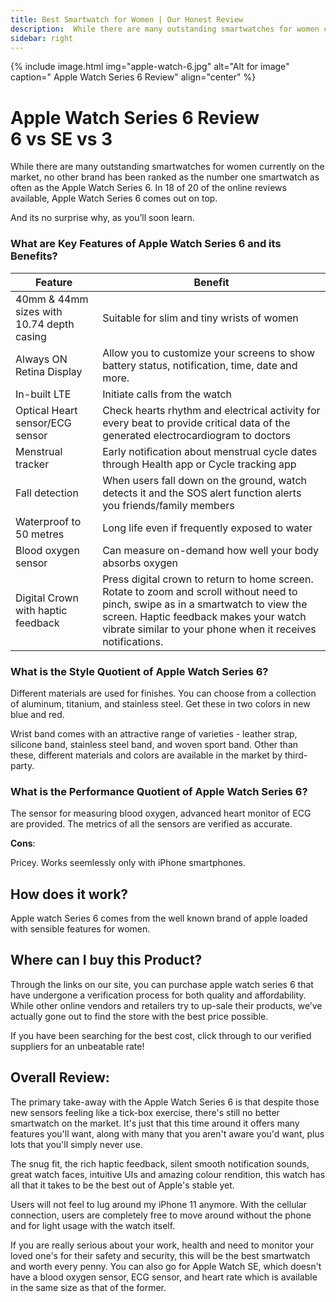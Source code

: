 ```yaml
---
title: Best Smartwatch for Women | Our Honest Review
description:  While there are many outstanding smartwatches for women currently on the market, no other brand has been ranked as the number one smartwatch as often as the Apple Watch Series 6.  In 18 of 20 of the online reviews available, Apple Watch Series 6 comes out on top.
sidebar: right
---
```

{% include image.html img="apple-watch-6.jpg" alt="Alt for image" caption="
Apple Watch Series 6 Review" align="center" %}

# Apple Watch Series 6 Review<br>6 vs SE vs 3

While there are many outstanding smartwatches for women currently on the market, no other brand has been ranked as the number one smartwatch as often as the Apple Watch Series 6.  In 18 of 20 of the online reviews available, Apple Watch Series 6 comes out on top.

And its no surprise why, as you’ll soon learn.

### What are Key Features of Apple Watch Series 6 and its Benefits?
<table class="uk-table uk-table-striped">
<thead>
		<tr>
				<th>Feature</th>
				<th>Benefit</th>
		</tr>
</thead>
<tbody>
		<tr>
				<td>40mm & 44mm sizes with 10.74 depth casing</td>
				<td>Suitable for slim and tiny wrists of women</td>
		</tr>
    <tr>
				<td>Always ON Retina Display</td>
				<td>Allow you to customize your screens to show battery status, notification, time, date and more.</td>
		</tr>
		<tr>
				<td>In-built LTE</td>
				<td>Initiate calls from the watch</td>
		</tr>
		<tr>
				<td>Optical Heart sensor/ECG sensor</td>
				<td>Check hearts rhythm and electrical activity for every beat to provide critical data of the generated electrocardiogram to doctors</td>
		</tr>
    <tr>
				<td>Menstrual tracker</td>
				<td>Early notification about menstrual cycle dates through Health app or Cycle tracking app</td>
		</tr>
    <tr>
				<td>Fall detection</td>
				<td>When users fall down on the ground, watch detects it and the SOS alert function alerts you friends/family members</td>
		</tr>
		<tr>
				<td>Waterproof to 50 metres</td>
				<td>Long life even if frequently exposed to water</td>
		</tr>
    <tr>
				<td>Blood oxygen sensor</td>
				<td>Can measure on-demand how well your body absorbs oxygen</td>
		</tr>
    <tr>
				<td>Digital Crown with haptic feedback</td>
				<td>Press digital crown to return to home screen. Rotate to zoom and scroll without need to pinch, swipe as in a smartwatch to view the screen. Haptic feedback makes your watch vibrate similar to your phone when it receives notifications.</td>
		</tr>
</tbody>
</table>

### What is the Style Quotient of Apple Watch Series 6?
Different materials are used for finishes. You can choose from a collection of aluminum, titanium, and stainless steel. Get these in two colors in new blue and red.

Wrist band comes with an attractive range of varieties - leather strap, silicone band, stainless steel band, and woven sport band. Other than these, different materials and colors are available in the market by third-party.

### What is the Performance Quotient of Apple Watch Series 6?
The sensor for measuring blood oxygen, advanced heart monitor of ECG are provided. The metrics of all the sensors are verified as accurate.

**Cons**:

Pricey. Works seemlessly only with iPhone smartphones.

## How does it work?
Apple watch Series 6 comes from the well known brand of apple loaded with sensible features for women.
<!--Insert  1 Youtube Video here-->

## Where can I buy this Product?

Through the links on our site, you can purchase apple watch series 6 that have undergone a verification process for both quality and affordability. While other online vendors and retailers try to up-sale their products, we’ve actually gone out to find the store with the best price possible.

If you have been searching for the best cost, click through to our verified suppliers for an unbeatable rate!

## Overall Review:
The primary take-away with the Apple Watch Series 6 is that despite those new sensors feeling like a tick-box exercise, there's still no better smartwatch on the market. It's just that this time around it offers many features you'll want, along with many that you aren't aware you'd want, plus lots that you'll simply never use.

The snug fit, the rich haptic feedback, silent smooth notification sounds, great watch faces, intuitive UIs and amazing colour rendition, this watch has all that it takes to be the best out of Apple's stable yet.

Users will not feel to lug around my iPhone 11 anymore. With the cellular connection, users are completely free to move around without the phone and for light usage with the watch itself.

If you are really serious about your work, health and need to monitor your loved one's for their safety and security, this will be the best smartwatch and worth every penny. You can also go for Apple Watch SE, which doesn't have a blood oxygen sensor, ECG sensor, and heart rate which is available in the same size as that of the former.
